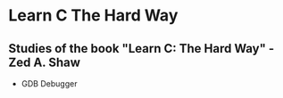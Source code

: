 # Learn C The Hard Way

## Studies of the book "Learn C: The Hard Way" - Zed A. Shaw

- GDB Debugger
